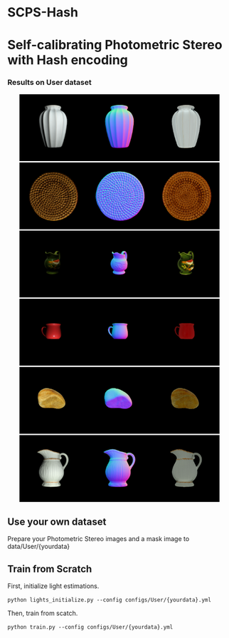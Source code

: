 # SCPS-Hash
# Self-calibrating Photometric Stereo with Hash encoding

### Results on User dataset
<p align="center">
    <img src='runs/User/bottle/rgb.png' height="150"><img src='runs/User/bottle/normals.png' height="150"><img src='runs/User/bottle/diffuse.png' height="150"><br>
    <img src='runs/User/coaster/rgb.png' height="150"><img src='runs/User/coaster/normals.png' height="150"><img src='runs/User/coaster/diffuse.png' height="150"><br>
    <img src='runs/User/gbottle/rgb.png' height="150"><img src='runs/User/gbottle/normals.png' height="150"><img src='runs/User/gbottle/diffuse.png' height="150"><br>
    <img src='runs/User/mug/rgb.png' height="150"><img src='runs/User/mug/normals.png' height="150"><img src='runs/User/mug/diffuse.png' height="150"><br>
    <img src='runs/User/stone/rgb.png' height="150"><img src='runs/User/stone/normals.png' height="150"><img src='runs/User/stone/diffuse.png' height="150"><br>
    <img src='runs/User/wbottle/rgb.png' height="150"><img src='runs/User/wbottle/normals.png' height="150"><img src='runs/User/wbottle/diffuse.png' height="150"><br>
</p>

## Use your own dataset
Prepare your Photometric Stereo images and a mask image to data/User/{yourdata}

## Train from Scratch
First, initialize light estimations.
```
python lights_initialize.py --config configs/User/{yourdata}.yml
```

Then, train from scatch.
```
python train.py --config configs/User/{yourdata}.yml
```
